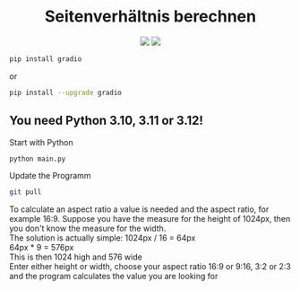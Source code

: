 <div align=center><h1>Seitenverhältnis berechnen</h1></div>
<p align="center">
  <img src="https://der-zerfleischer.de/image/github/svb1.png" />
  <img src="https://image.civitai.com/xG1nkqKTMzGDvpLrqFT7WA/a10229e3-12ae-46d7-a22a-b53bf81b76e9/original=true,quality=90/37638528.jpeg" />
</p>
 
```sh
pip install gradio
```

or

```sh
pip install --upgrade gradio
```

## You need Python 3.10, 3.11 or 3.12!

Start with Python

```sh
python main.py
```

Update the Programm

```sh
git pull
```

To calculate an aspect ratio a value is needed and the aspect ratio, for example 16:9. Suppose you have the measure for the height of 1024px, then you don't know the measure for the width.<br>
The solution is actually simple: 1024px / 16 = 64px<br>
64px * 9 = 576px<br>
This is then 1024 high and 576 wide<br>
Enter either height or width, choose your aspect ratio 16:9 or 9:16, 3:2 or 2:3 and the program calculates the value you are looking for
